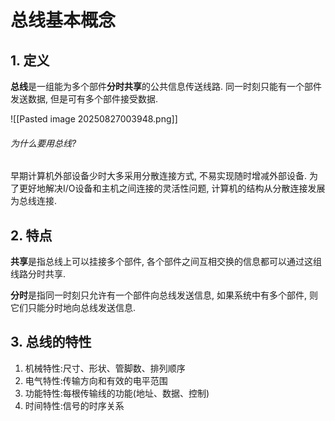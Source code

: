 # 总线基本概念

## 1. 定义

**总线**是一组能为多个部件**分时共享**的公共信息传送线路.
同一时刻只能有一个部件发送数据, 但是可有多个部件接受数据.

![[Pasted image 20250827003948.png]]

###### 为什么要用总线?

早期计算机外部设备少时大多采用分散连接方式, 不易实现随时增减外部设备.
为了更好地解决I/O设备和主机之间连接的灵活性问题, 计算机的结构从分散连接发展为总线连接.

## 2. 特点

**共享**是指总线上可以挂接多个部件, 各个部件之间互相交换的信息都可以通过这组线路分时共享.

**分时**是指同一时刻只允许有一个部件向总线发送信息, 如果系统中有多个部件, 则它们只能分时地向总线发送信息.

## 3. 总线的特性

1. 机械特性:尺寸、形状、管脚数、排列顺序
2. 电气特性:传输方向和有效的电平范围
3. 功能特性:每根传输线的功能(地址、数据、控制)
4. 时间特性:信号的时序关系
